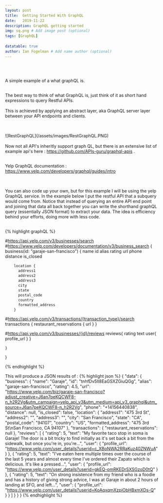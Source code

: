 ```yaml
---
layout: post
title:  Getting Started With GraphQL
date:   2019-11-22
description: GraphQL getting started
img: sq.png # Add image post (optional)
tags: [GraphQL]

datatable: true
author: Ian Fogelman # Add name author (optional)
---
```

<meta property="og:title" content="Getting Started With GraphQL">
<meta property="og:description" content="A blog by Ian Fogelman.">
<meta property="og:image" content="https://repository-images.githubusercontent.com/190807493/a3610e80-bed1-11e9-87ac-2a4f0aa3b2ee">
<meta property="og:url" content="https://repository-images.githubusercontent.com/190807493/a3610e80-bed1-11e9-87ac-2a4f0aa3b2ee">

<br>
<br>

A simple example of a what graphQL is.
<br>
<br>

The best way to think of what GraphQL is, just think of it as short hand expressions to query Restful APIs.
<br>
<br>
This is achieved by applying an abstract layer, aka GraphQL server layer between your API endpoints and clients.

<br>
<br>
![RestGraphQL](/assets/images/RestGraphQL.PNG)
<br>
<br>
Now not all API's inheritly support graph QL, but there is an extensive list of example api's here : <a href="https://github.com/APIs-guru/graphql-apis" target="_blank">https://github.com/APIs-guru/graphql-apis</a> .

<br>
<br>

Yelp GraphQL documentation : <a href="https://www.yelp.com/developers/graphql/guides/intro" target="_blank">https://www.yelp.com/developers/graphql/guides/intro</a>

<br>
<br>
You can also code up your own, but for this example I will be using the yelp GraphQL service.
In the example below I put the restful API that a subquery would come from. Notice that instead of querying an entire API end point and joining that data all back together you can write the shorthand graphQL query (essentially JSON format) to extract your data. The idea is efficiency behind your efforts, doing more with less code.

<br>
<br>

{% highlight graphQL %}

#https://api.yelp.com/v3/businesses/search
#https://www.yelp.com/developers/documentation/v3/business_search
{
    business(id: "garaje-san-francisco") {
        name
        id
        alias
        rating
        url
        phone
        distance
        is_closed

        location {
          address1
          address2
          address3
          city
          state
          postal_code
          country
          formatted_address
        }
    
#https://api.yelp.com/v3/transactions/{transaction_type}/search
    transactions
    {
      restaurant_reservations {
        url
      }
    }
    
#https://api.yelp.com/v3/businesses/{id}/reviews
    reviews{
      rating
      text
      user{
        profile_url
      }
    }
    
    }  
}

{% endhighlight %}



This will produce a JSON results of :
{% highlight json %}
{
  "data": {
    "business": {
      "name": "Garaje",
      "id": "tnhfDv5Il8EaGSXZGiuQGg",
      "alias": "garaje-san-francisco",
      "rating": 4.5,
      "url": "https://www.yelp.com/biz/garaje-san-francisco?adjust_creative=J6an7peKQCWF8-n_h2R2Vg&utm_campaign=yelp_api_v3&utm_medium=api_v3_graphql&utm_source=J6an7peKQCWF8-n_h2R2Vg",
      "phone": "+14156440838",
      "distance": null,
      "is_closed": false,
      "location": {
        "address1": "475 3rd St",
        "address2": "",
        "address3": "",
        "city": "San Francisco",
        "state": "CA",
        "postal_code": "94107",
        "country": "US",
        "formatted_address": "475 3rd St\nSan Francisco, CA 94107"
      },
      "transactions": {
        "restaurant_reservations": null
      },
      "reviews": [
        {
          "rating": 5,
          "text": "My favorite taco stop in soma is Garaje! The door is a bit tricky to find initially as it's set back a bit from the sidewalk, but once you're in, you're...",
          "user": {
            "profile_url": "https://www.yelp.com/user_details?userid=c_XBoNWA2RRaKuz40ZNWuA"
          }
        },
        {
          "rating": 5,
          "text": "I've eaten here multiple times over the course of the last 5 years and almost every time I've ordered their Zapato which is delicious. It's like a pressed...",
          "user": {
            "profile_url": "https://www.yelp.com/user_details?userid=gkEQ-omRKEDrSXSGzoD0tQ"
          }
        },
        {
          "rating": 5,
          "text": "On strong insistence from my friend who is a foodie and has a history of giving strong advice, I was at Garaje in about 2 hours of landing at SFO, and left...",
          "user": {
            "profile_url": "https://www.yelp.com/user_details?userid=KoAqxqmXzpiObHBxmXDs-Q"
          }
        }
      ]
    }
  }
}
{% endhighlight %}

